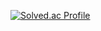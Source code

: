 [![Solved.ac Profile](http://mazassumnida.wtf/api/v2/generate_badge?boj=caputdraconis)](https://solved.ac/caputdraconis/)
